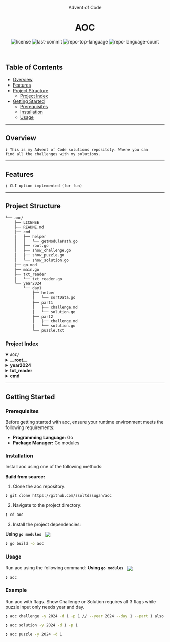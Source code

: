 <p align="center">
    <p align="center">Advent of Code</p>
</p>
<p align="center"><h1 align="center">AOC</h1></p>
<p align="center">
	<img src="https://img.shields.io/github/license/zsoltdzsugan/aoc?style=default&logo=opensourceinitiative&logoColor=white&color=00f2ff" alt="license">
	<img src="https://img.shields.io/github/last-commit/zsoltdzsugan/aoc?style=default&logo=git&logoColor=white&color=00f2ff" alt="last-commit">
	<img src="https://img.shields.io/github/languages/top/zsoltdzsugan/aoc?style=default&color=00f2ff" alt="repo-top-language">
	<img src="https://img.shields.io/github/languages/count/zsoltdzsugan/aoc?style=default&color=00f2ff" alt="repo-language-count">
</p>
<p align="center"><!-- default option, no dependency badges. -->
</p>
<p align="center">
	<!-- default option, no dependency badges. -->
</p>
<br>

##  Table of Contents

- [ Overview](#-overview)
- [ Features](#-features)
- [ Project Structure](#-project-structure)
  - [ Project Index](#-project-index)
- [ Getting Started](#-getting-started)
  - [ Prerequisites](#-prerequisites)
  - [ Installation](#-installation)
  - [ Usage](#-usage)

---

##  Overview

<code>❯ This is my Advent of Code solutions repositoty. Where you can find all the challenges with my solutions.</code>

---

##  Features

<code>❯ CLI option implemented (for fun)</code>

---

##  Project Structure

```sh
└── aoc/
    ├── LICENSE
    ├── README.md
    ├── cmd
    │   ├── helper
    │   │   └── getModulePath.go
    │   ├── root.go
    │   ├── show_challenge.go
    │   ├── show_puzzle.go
    │   └── show_solution.go
    ├── go.mod
    ├── main.go
    ├── txt_reader
    │   └── txt_reader.go
    └── year2024
        └── day1
            ├── helper
            │   └── sortData.go
            ├── part1
            │   ├── challenge.md
            │   └── solution.go
            ├── part2
            │   ├── challenge.md
            │   └── solution.go
            └── puzzle.txt
```


###  Project Index
<details open>
	<summary><b><code>AOC/</code></b></summary>
	<details> <!-- __root__ Submodule -->
		<summary><b>__root__</b></summary>
		<blockquote>
			<table>
			<tr>
				<td><b><a href='https://github.com/zsoltdzsugan/aoc/blob/master/main.go'>main.go</a></b></td>
				<td><code>❯ REPLACE-ME</code></td>
			</tr>
			<tr>
				<td><b><a href='https://github.com/zsoltdzsugan/aoc/blob/master/go.mod'>go.mod</a></b></td>
				<td><code>❯ REPLACE-ME</code></td>
			</tr>
			</table>
		</blockquote>
	</details>
	<details> <!-- year2024 Submodule -->
		<summary><b>year2024</b></summary>
		<blockquote>
			<details>
				<summary><b>day1</b></summary>
				<blockquote>
					<table>
					<tr>
						<td><b><a href='https://github.com/zsoltdzsugan/aoc/blob/master/year2024/day1/puzzle.txt'>puzzle.txt</a></b></td>
						<td><code>❯ REPLACE-ME</code></td>
					</tr>
					</table>
					<details>
						<summary><b>part2</b></summary>
						<blockquote>
							<table>
							<tr>
								<td><b><a href='https://github.com/zsoltdzsugan/aoc/blob/master/year2024/day1/part2/solution.go'>solution.go</a></b></td>
								<td><code>❯ REPLACE-ME</code></td>
							</tr>
							</table>
						</blockquote>
					</details>
					<details>
						<summary><b>helper</b></summary>
						<blockquote>
							<table>
							<tr>
								<td><b><a href='https://github.com/zsoltdzsugan/aoc/blob/master/year2024/day1/helper/sortData.go'>sortData.go</a></b></td>
								<td><code>❯ REPLACE-ME</code></td>
							</tr>
							</table>
						</blockquote>
					</details>
					<details>
						<summary><b>part1</b></summary>
						<blockquote>
							<table>
							<tr>
								<td><b><a href='https://github.com/zsoltdzsugan/aoc/blob/master/year2024/day1/part1/solution.go'>solution.go</a></b></td>
								<td><code>❯ REPLACE-ME</code></td>
							</tr>
							</table>
						</blockquote>
					</details>
				</blockquote>
			</details>
		</blockquote>
	</details>
	<details> <!-- txt_reader Submodule -->
		<summary><b>txt_reader</b></summary>
		<blockquote>
			<table>
			<tr>
				<td><b><a href='https://github.com/zsoltdzsugan/aoc/blob/master/txt_reader/txt_reader.go'>txt_reader.go</a></b></td>
				<td><code>❯ REPLACE-ME</code></td>
			</tr>
			</table>
		</blockquote>
	</details>
	<details> <!-- cmd Submodule -->
		<summary><b>cmd</b></summary>
		<blockquote>
			<table>
			<tr>
				<td><b><a href='https://github.com/zsoltdzsugan/aoc/blob/master/cmd/root.go'>root.go</a></b></td>
				<td><code>❯ REPLACE-ME</code></td>
			</tr>
			<tr>
				<td><b><a href='https://github.com/zsoltdzsugan/aoc/blob/master/cmd/show_puzzle.go'>show_puzzle.go</a></b></td>
				<td><code>❯ REPLACE-ME</code></td>
			</tr>
			<tr>
				<td><b><a href='https://github.com/zsoltdzsugan/aoc/blob/master/cmd/show_challenge.go'>show_challenge.go</a></b></td>
				<td><code>❯ REPLACE-ME</code></td>
			</tr>
			<tr>
				<td><b><a href='https://github.com/zsoltdzsugan/aoc/blob/master/cmd/show_solution.go'>show_solution.go</a></b></td>
				<td><code>❯ REPLACE-ME</code></td>
			</tr>
			</table>
			<details>
				<summary><b>helper</b></summary>
				<blockquote>
					<table>
					<tr>
						<td><b><a href='https://github.com/zsoltdzsugan/aoc/blob/master/cmd/helper/getModulePath.go'>getModulePath.go</a></b></td>
						<td><code>❯ REPLACE-ME</code></td>
					</tr>
					</table>
				</blockquote>
			</details>
		</blockquote>
	</details>
</details>

---
##  Getting Started

###  Prerequisites

Before getting started with aoc, ensure your runtime environment meets the following requirements:

- **Programming Language:** Go
- **Package Manager:** Go modules


###  Installation

Install aoc using one of the following methods:

**Build from source:**

1. Clone the aoc repository:
```sh
❯ git clone https://github.com/zsoltdzsugan/aoc
```

2. Navigate to the project directory:
```sh
❯ cd aoc
```

3. Install the project dependencies:


**Using `go modules`** &nbsp; [<img align="center" src="https://img.shields.io/badge/Go-00ADD8.svg?style={badge_style}&logo=go&logoColor=white" />](https://golang.org/)

```sh
❯ go build -o aoc
```

###  Usage
Run aoc using the following command:
**Using `go modules`** &nbsp; [<img align="center" src="https://img.shields.io/badge/Go-00ADD8.svg?style={badge_style}&logo=go&logoColor=white" />](https://golang.org/)

```sh
❯ aoc
```
### Example
Run aoc with flags. Show Challenge or Solution requires all 3 flags while puzzle input only needs year and day.
```sh
❯ aoc challenge -y 2024 -d 1 -p 1 // --year 2024 --day 1 --part 1 also works
```
```sh
❯ aoc solution -y 2024 -d 1 -p 1
```
```sh
❯ aoc puzzle -y 2024 -d 1
```
